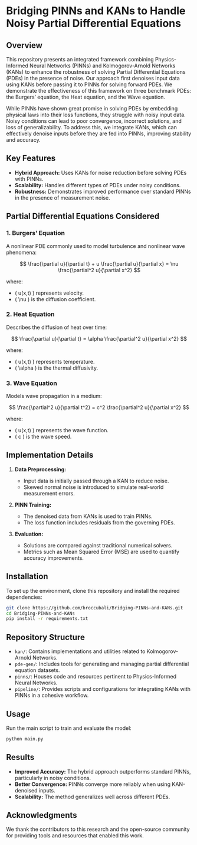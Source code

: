 # Bridging PINNs and KANs to Handle Noisy Partial Differential Equations

## Overview
This repository presents an integrated framework combining Physics-Informed Neural Networks (PINNs) and Kolmogorov-Arnold Networks (KANs) to enhance the robustness of solving Partial Differential Equations (PDEs) in the presence of noise. Our approach first denoises input data using KANs before passing it to PINNs for solving forward PDEs. We demonstrate the effectiveness of this framework on three benchmark PDEs: the Burgers’ equation, the Heat equation, and the Wave equation.

While PINNs have shown great promise in solving PDEs by embedding physical laws into their loss functions, they struggle with noisy input data. Noisy conditions can lead to poor convergence, incorrect solutions, and loss of generalizability. To address this, we integrate KANs, which can effectively denoise inputs before they are fed into PINNs, improving stability and accuracy.

## Key Features
- **Hybrid Approach:** Uses KANs for noise reduction before solving PDEs with PINNs.
- **Scalability:** Handles different types of PDEs under noisy conditions.
- **Robustness:** Demonstrates improved performance over standard PINNs in the presence of measurement noise.

## Partial Differential Equations Considered
### 1. Burgers' Equation  
A nonlinear PDE commonly used to model turbulence and nonlinear wave phenomena:

$$
\frac{\partial u}{\partial t} + u \frac{\partial u}{\partial x} = \nu \frac{\partial^2 u}{\partial x^2}
$$

where:  
- \( u(x,t) \) represents velocity.  
- \( \nu \) is the diffusion coefficient.  

### 2. Heat Equation  
Describes the diffusion of heat over time:

$$
\frac{\partial u}{\partial t} = \alpha \frac{\partial^2 u}{\partial x^2}
$$

where:  
- \( u(x,t) \) represents temperature.  
- \( \alpha \) is the thermal diffusivity.  


### 3. Wave Equation  
Models wave propagation in a medium:

$$
\frac{\partial^2 u}{\partial t^2} = c^2 \frac{\partial^2 u}{\partial x^2}
$$

where:  
- \( u(x,t) \) represents the wave function.  
- \( c \) is the wave speed.  


## Implementation Details
1. **Data Preprocessing:**
   - Input data is initially passed through a KAN to reduce noise.
   - Skewed normal noise is introduced to simulate real-world measurement errors.

2. **PINN Training:**
   - The denoised data from KANs is used to train PINNs.
   - The loss function includes residuals from the governing PDEs.

3. **Evaluation:**
   - Solutions are compared against traditional numerical solvers.
   - Metrics such as Mean Squared Error (MSE) are used to quantify accuracy improvements.

## Installation
To set up the environment, clone this repository and install the required dependencies:
```bash
git clone https://github.com/broccubali/Bridging-PINNs-and-KANs.git
cd Bridging-PINNs-and-KANs
pip install -r requirements.txt
```

## Repository Structure
- `kan/`: Contains implementations and utilities related to Kolmogorov-Arnold Networks.
- `pde-gen/`: Includes tools for generating and managing partial differential equation datasets.
- `pinns/`: Houses code and resources pertinent to Physics-Informed Neural Networks.
- `pipeline/`: Provides scripts and configurations for integrating KANs with PINNs in a cohesive workflow.

## Usage
Run the main script to train and evaluate the model:
```bash
python main.py
```

## Results
- **Improved Accuracy:** The hybrid approach outperforms standard PINNs, particularly in noisy conditions.
- **Better Convergence:** PINNs converge more reliably when using KAN-denoised inputs.
- **Scalability:** The method generalizes well across different PDEs.

## Acknowledgments
We thank the contributors to this research and the open-source community for providing tools and resources that enabled this work.



